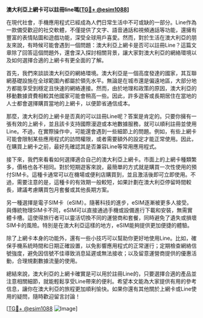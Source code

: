 **澳大利亞上網卡可以註冊line嗎[[TG💪+ @esim1088](https://t.me/s/esim1088)]**

在現代社會，手機應用程式已經成為人們日常生活中不可或缺的一部分。Line作為一款備受歡迎的社交軟體，不僅提供了文字、語音通話和視頻通話等功能，還擁有豐富的表情貼圖和遊戲功能，深受全球用戶喜愛。然而，對於生活在澳大利亞的朋友來說，有時候可能會遇到一個問題：澳大利亞上網卡是否可以註冊Line？這篇文章除了回答這個問題外，還會深入探討相關背景，讓大家對澳大利亞的網絡環境以及如何選擇合適的上網卡有更全面的了解。

首先，我們來談談澳大利亞的網絡環境。澳大利亞是一個高度發達的國家，其互聯網基礎設施在全球範圍內都屬於領先水平。無論是在城市還是偏遠地區，大部分地方都能享受到穩定且快速的網絡連接。然而，由於地理和政策的原因，澳大利亞的移動數據資費相較其他國家可能會稍高一些。因此，許多遊客或長期居住在當地的人士都會選擇購買當地的上網卡，以便節省通信成本。

那麼，澳大利亞的上網卡是否真的可以註冊Line呢？答案是肯定的。只要你擁有一張有效的上網卡，並且該卡支持國際漫遊或本地數據服務，就可以順利註冊並使用Line。不過，在實際操作中，可能還會遇到一些細節上的問題。例如，有些上網卡可能會限制某些應用程式的訪問權限，或者需要額外的設定才能正常使用。因此，在購買上網卡之前，最好先確認其是否兼容Line等常用應用程式。

接下來，我們來看看如何選擇適合自己的澳大利亞上網卡。市面上的上網卡種類繁多，價格也各不相同。對於短期遊客來說，最簡單的方式就是購買一次性使用的預付SIM卡。這種卡通常可以在機場或便利店購買到，並且激活後即可立即使用。不過，需要注意的是，這種卡的有效期一般較短，如果計劃在澳大利亞停留時間較長，建議考慮購買包月套餐或其他長期方案。

另一種選擇是電子SIM卡（eSIM）。隨著科技的進步，eSIM逐漸被更多人接受。與傳統物理SIM卡不同，eSIM可以直接通過手機或設備進行下載和安裝，無需實體卡槽。這使得旅行者可以靈活切換不同的運營商和套餐，同時避免了遺失或損壞SIM卡的風險。特別是在澳大利亞這樣的地方，eSIM能夠提供更加便捷的體驗。

除了上網卡本身的功能外，還有一些小技巧可以幫助你更好地使用Line。比如，確保手機系統時間和日期正確設置，以免影響應用程式的正常運行；定期檢查網絡信號強度，避免因信號不佳導致消息延遲或無法接收；以及留意運營商提供的優惠活動，合理規劃數據流量的使用。

總結來說，澳大利亞的上網卡確實是可以用於註冊Line的，只要選擇合適的產品並注意相關細節，就能輕鬆享受Line帶來的便利。希望本文能為大家提供有用的參考信息，讓你在澳大利亞的旅程更加順利愉快。如果你還有其他關於上網卡或Line使用的疑問，隨時歡迎留言討論！

[[TG💪+ @esim1088](https://t.me/s/esim1088) ![Image](https://i.postimg.cc/4NQfJmqS/Snipaste-2025-05-13-00-14-12.png)]